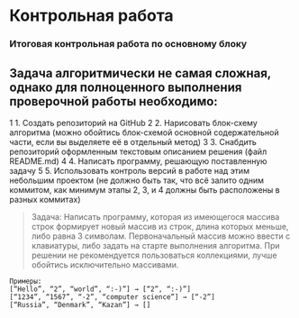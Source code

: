 # Контрольная работа
### Итоговая контрольная работа по основному блоку


## Задача алгоритмически не самая сложная, однако для полноценного выполнения проверочной работы необходимо:

1 1. Создать репозиторий на GitHub
2 2. Нарисовать блок-схему алгоритма (можно обойтись блок-схемой основной содержательной части, если вы выделяете её в отдельный метод)
3 3. Снабдить репозиторий оформленным текстовым описанием решения (файл README.md)
4 4. Написать программу, решающую поставленную задачу
5 5. Использовать контроль версий в работе над этим небольшим проектом (не должно быть так, что всё залито одним коммитом, как минимум этапы 2, 3, и 4 должны быть расположены в разных коммитах)

> Задача: Написать программу, которая из имеющегося массива строк формирует новый массив из строк, длина которых меньше, либо равна 3 символам. 
> Первоначальный массив можно ввести с клавиатуры, либо задать на старте выполнения алгоритма. 
> При решении не рекомендуется пользоваться коллекциями, лучше обойтись исключительно массивами.

```
Примеры:
[“Hello”, “2”, “world”, “:-)”] → [“2”, “:-)”]
[“1234”, “1567”, “-2”, “computer science”] → [“-2”]
[“Russia”, “Denmark”, “Kazan”] → []
``````